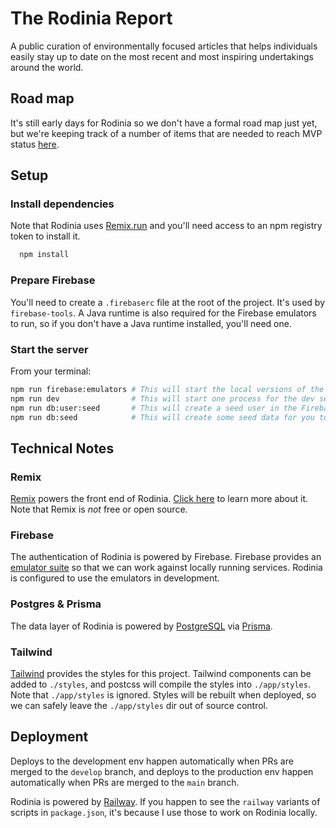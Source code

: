 # The Rodinia Report

A public curation of environmentally focused articles that helps individuals easily stay up to date on the most recent
and most inspiring undertakings around the world.

## Road map

It's still early days for Rodinia so we don't have a formal road map just yet, but we're keeping track of a number of
items that are needed to reach MVP status [here](https://github.com/seanwash/rodinia-report-web/projects/1).

## Setup

### Install dependencies

Note that Rodinia uses [Remix.run](https://remix.run) and you'll need access to an npm registry token to install it.

```bash
  npm install
```

### Prepare Firebase

You'll need to create a `.firebaserc` file at the root of the project. It's used by `firebase-tools`. A Java runtime is
also required for the Firebase emulators to run, so if you don't have a Java runtime installed, you'll need one.

### Start the server

From your terminal:

```sh
npm run firebase:emulators # This will start the local versions of the Firebase services that Rodinia needs. The UI is located on port 4000.
npm run dev                # This will start one process for the dev server and one process for postcss. The app is located on port 3000.
npm run db:user:seed       # This will create a seed user in the Firebase auth emulator.
npm run db:seed            # This will create some seed data for you to use in Postgres via Prisma.
```

## Technical Notes

### Remix

[Remix](https://remix.run/features) powers the front end of Rodinia. [Click here](https://remix.run/features) to learn
more about it. Note that Remix is _not_ free or open source.

### Firebase

The authentication of Rodinia is powered by Firebase. Firebase provides
an [emulator suite](https://firebase.google.com/docs/emulator-suite) so that we can work against locally running
services. Rodinia is configured to use the emulators in development.

### Postgres & Prisma

The data layer of Rodinia is powered by [PostgreSQL](https://www.postgresql.org/) via [Prisma](https://www.prisma.io/).

### Tailwind

[Tailwind](https://tailwindcss.com/) provides the styles for this project. Tailwind components can be added
to `./styles`, and postcss will compile the styles into `./app/styles`. Note that `./app/styles` is ignored. Styles will
be rebuilt when deployed, so we can safely leave the `./app/styles` dir out of source control.

## Deployment

Deploys to the development env happen automatically when PRs are merged to the `develop` branch, and deploys to the
production env happen automatically when PRs are merged to the `main` branch.

Rodinia is powered by [Railway](https://railway.app). If you happen to see the `railway` variants of scripts
in `package.json`, it's because I use those to work on Rodinia locally.
